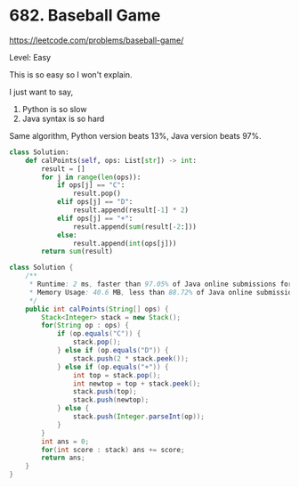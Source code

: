 # 682. Baseball Game

https://leetcode.com/problems/baseball-game/

Level: Easy

This is so easy so I won't explain. 

I just want to say,

1. Python is so slow
2. Java syntax is so hard

Same algorithm, Python version beats 13%, Java version beats 97%.


```python
class Solution:
    def calPoints(self, ops: List[str]) -> int:
        result = []
        for j in range(len(ops)):
            if ops[j] == "C":
                result.pop()
            elif ops[j] == "D":
                result.append(result[-1] * 2)
            elif ops[j] == "+":
                result.append(sum(result[-2:]))
            else:
                result.append(int(ops[j]))
        return sum(result)
```

```java
class Solution {
	/**
	 * Runtime: 2 ms, faster than 97.05% of Java online submissions for Baseball Game.
	 * Memory Usage: 40.6 MB, less than 88.72% of Java online submissions for Baseball Game.
	 */
    public int calPoints(String[] ops) {
        Stack<Integer> stack = new Stack();
        for(String op : ops) {
            if (op.equals("C")) {
                stack.pop();
            } else if (op.equals("D")) {
                stack.push(2 * stack.peek());
            } else if (op.equals("+")) {
                int top = stack.pop();
                int newtop = top + stack.peek();
                stack.push(top);
                stack.push(newtop);
            } else {
                stack.push(Integer.parseInt(op));
            }
        }
        int ans = 0;
        for(int score : stack) ans += score;
        return ans;
    }
}
```